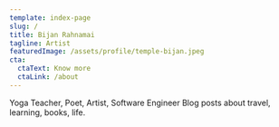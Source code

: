 ```yaml
---
template: index-page
slug: /
title: Bijan Rahnamai
tagline: Artist
featuredImage: /assets/profile/temple-bijan.jpeg
cta:
  ctaText: Know more
  ctaLink: /about
---
```


Yoga Teacher, Poet, Artist, Software Engineer
Blog posts about travel, learning, books, life.
